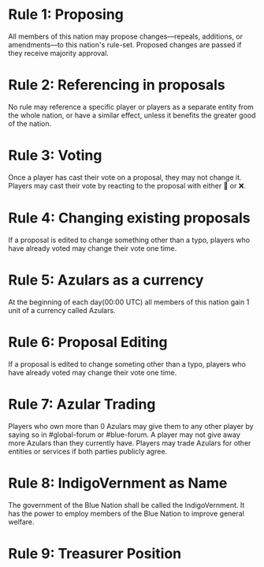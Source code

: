 # Rule 1: Proposing
All members of this nation may propose changes—repeals, additions, or amendments—to this nation's rule-set. 
Proposed changes are passed if they receive majority approval.

# Rule 2: Referencing in proposals
No rule may reference a specific player or players as a separate entity from the whole nation, or have a similar effect, unless it benefits the greater good of the nation.

# Rule 3: Voting
Once a player has cast their vote on a proposal, they may not change it. 
Players may cast their vote by reacting to the proposal with either :green_heart: or :x:.

# Rule 4: Changing existing proposals
If a proposal is edited to change something other than a typo, players who have already voted may change their vote one time.

# Rule 5: Azulars as a currency
At the beginning of each day(00:00 UTC) all members of this nation gain 1 unit of a currency called Azulars.

# Rule 6: Proposal Editing
If a proposal is edited to change someting other than a typo, players who have already voted may change their vote one time. 

# Rule 7: Azular Trading 
Players who own more than 0 Azulars may give them to any other player by saying so in #global-forum or #blue-forum. A player may not give away more Azulars than they currently have. Players may trade Azulars for other entities or services if both parties publicly agree.

# Rule 8: IndigoVernment as Name
The government of the Blue Nation shall be called the IndigoVernment. It has the power to employ members of the Blue Nation to improve general welfare. 

# Rule 9: Treasurer Position
